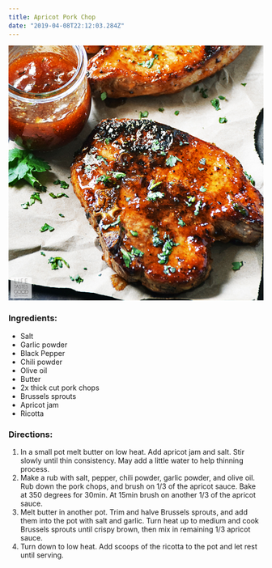 ```yaml
---
title: Apricot Pork Chop
date: "2019-04-08T22:12:03.284Z"
---
```


![Apricot Pork Chop and Caramelized Brussels Sprouts](./apricot-pork-chop.jpg)

### Ingredients:

- Salt
- Garlic powder
- Black Pepper
- Chili powder
- Olive oil
- Butter
- 2x thick cut pork chops
- Brussels sprouts
- Apricot jam
- Ricotta

### Directions:

1. In a small pot melt butter on low heat. Add apricot jam and salt. Stir slowly until thin consistency. May add a little water to help thinning process.
2. Make a rub with salt, pepper, chili powder, garlic powder, and olive oil. Rub down the pork chops, and brush on 1/3 of the apricot sauce. Bake at 350 degrees for 30min. At 15min brush on another 1/3 of the apricot sauce.
3. Melt butter in another pot. Trim and halve Brussels sprouts, and add them into the pot with salt and garlic. Turn heat up to medium and cook Brussels sprouts until crispy brown, then mix in remaining 1/3 apricot sauce.
4. Turn down to low heat. Add scoops of the ricotta to the pot and let rest until serving.
